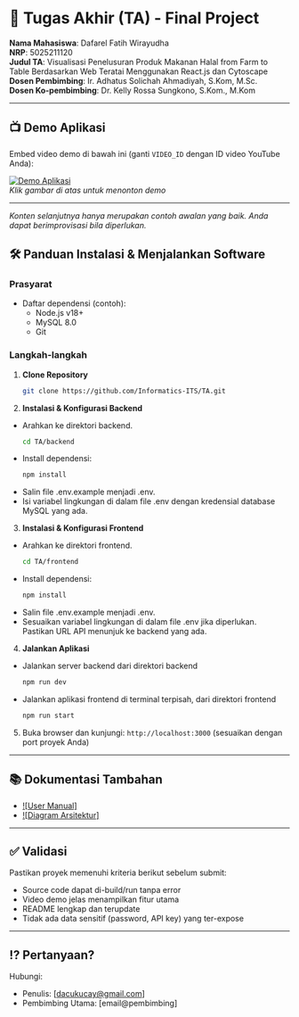 # 🏁 Tugas Akhir (TA) - Final Project

**Nama Mahasiswa**: Dafarel Fatih Wirayudha  
**NRP**: 5025211120  
**Judul TA**: Visualisasi Penelusuran Produk Makanan Halal from Farm to Table Berdasarkan Web Teratai Menggunakan React.js dan Cytoscape  
**Dosen Pembimbing**: Ir. Adhatus Solichah Ahmadiyah, S.Kom, M.Sc.  
**Dosen Ko-pembimbing**: Dr. Kelly Rossa Sungkono, S.Kom., M.Kom

---

## 📺 Demo Aplikasi  
Embed video demo di bawah ini (ganti `VIDEO_ID` dengan ID video YouTube Anda):  

[![Demo Aplikasi](https://i.ytimg.com/vi/zIfRMTxRaIs/maxresdefault.jpg)](https://www.youtube.com/watch?v=VIDEO_ID)  
*Klik gambar di atas untuk menonton demo*

---

*Konten selanjutnya hanya merupakan contoh awalan yang baik. Anda dapat berimprovisasi bila diperlukan.*

## 🛠 Panduan Instalasi & Menjalankan Software  

### Prasyarat  
- Daftar dependensi (contoh):
  - Node.js v18+
  - MySQL 8.0
  - Git

### Langkah-langkah  
1. **Clone Repository**  
   ```bash
   git clone https://github.com/Informatics-ITS/TA.git
   ```
2. **Instalasi & Konfigurasi Backend**
- Arahkan ke direktori backend.
   ```bash
   cd TA/backend
   ```
- Install dependensi:
   ```bash
   npm install 
   ```
- Salin file .env.example menjadi .env.
- Isi variabel lingkungan di dalam file .env dengan kredensial database MySQL yang ada.
3. **Instalasi & Konfigurasi Frontend**
- Arahkan ke direktori frontend.
   ```bash
   cd TA/frontend
   ```
- Install dependensi:
   ```bash
   npm install 
   ```
- Salin file .env.example menjadi .env.
- Sesuaikan variabel lingkungan di dalam file .env jika diperlukan. Pastikan URL API menunjuk ke backend yang ada.
4. **Jalankan Aplikasi**
- Jalankan server backend dari direktori backend
   ```bash
   npm run dev
   ```
- Jalankan aplikasi frontend di terminal terpisah, dari direktori frontend
   ```bash
   npm run start
   ```
5. Buka browser dan kunjungi: `http://localhost:3000` (sesuaikan dengan port proyek Anda)

---

## 📚 Dokumentasi Tambahan

- [![User Manual]](docs/user_manual.pdf)
- [![Diagram Arsitektur]](docs/arsitektur.png)

---

## ✅ Validasi

Pastikan proyek memenuhi kriteria berikut sebelum submit:
- Source code dapat di-build/run tanpa error
- Video demo jelas menampilkan fitur utama
- README lengkap dan terupdate
- Tidak ada data sensitif (password, API key) yang ter-expose

---

## ⁉️ Pertanyaan?

Hubungi:
- Penulis: [dacukucay@gmail.com]
- Pembimbing Utama: [email@pembimbing]
